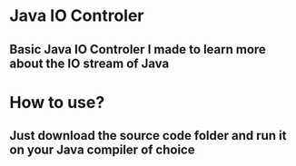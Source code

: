 # Java IO Controler
## Basic Java IO Controler I made to learn more about the IO stream of Java
# How to use?
## Just download the source code folder and run it on your Java compiler of choice
